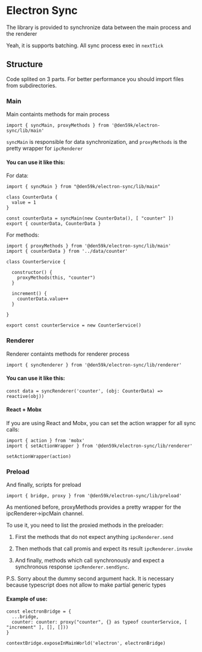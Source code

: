 # Electron Sync

The library is provided to synchronize data between the main process and the renderer

Yeah, it is supports batching. All sync process exec in `nextTick`

## Structure

Code splited on 3 parts. For better performance you should import files from subdirectories.

### Main

Main containts methods for main process

```
import { syncMain, proxyMethods } from '@den59k/electron-sync/lib/main'

```

`syncMain` is responsible for data synchronization, and `proxyMethods` is the pretty wrapper for `ipcRenderer`

#### You can use it like this:

For data:
```
import { syncMain } from "@den59k/electron-sync/lib/main"

class CounterData {
  value = 1
}

const counterData = syncMain(new CounterData(), [ "counter" ])
export { counterData, CounterData }
```

For methods:
```
import { proxyMethods } from '@den59k/electron-sync/lib/main'
import { counterData } from '../data/counter'

class CounterService {
  
  constructor() {
    proxyMethods(this, "counter")
  }

  increment() {
    counterData.value++
  }

}

export const counterService = new CounterService()
```

### Renderer

Renderer containts methods for renderer process

```
import { syncRenderer } from '@den59k/electron-sync/lib/renderer'

```

#### You can use it like this:

```
const data = syncRenderer('counter', (obj: CounterData) => reactive(obj))
```

#### React + Mobx

If you are using React and Mobx, you can set the action wrapper for all sync calls:

```
import { action } from 'mobx'
import { setActionWrapper } from '@den59k/electron-sync/lib/renderer'

setActionWrapper(action)
```

### Preload 

And finally, scripts for preload

```
import { bridge, proxy } from '@den59k/electron-sync/lib/preload'
```

As mentioned before, proxyMethods provides a pretty wrapper for the ipcRenderer->ipcMain channel. 

To use it, you need to list the proxied methods in the preloader:

1. First the methods that do not expect anything `ipcRenderer.send`

2. Then methods that call promis and expect its result `ipcRenderer.invoke`

3. And finally, methods which call synchronously and expect a synchronous response `ipcRenderer.sendSync`.

P.S. Sorry about the dummy second argument hack. It is necessary because typescript does not allow to make partial generic types

#### Example of use:

```
const electronBridge = {
  ...bridge,
  counter: counter: proxy("counter", {} as typeof counterService, [ "increment" ], [], []))
}

contextBridge.exposeInMainWorld('electron', electronBridge)
```